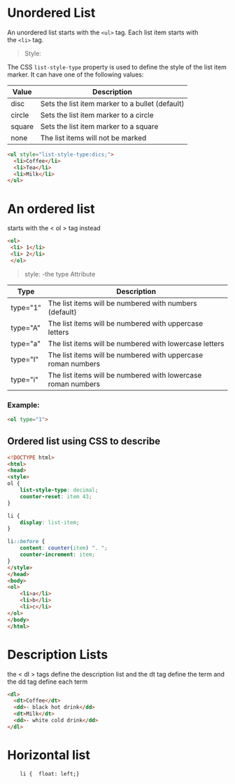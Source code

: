 
# Unordered List

An unordered list starts with the `<ul>` tag. Each list item starts with the `<li>` tag.

>Style:

The CSS `list-style-type` property is used to define the style of the list item marker. It can have one of the following values:

|Value|Description|
|---|---|
|disc|Sets the list item marker to a bullet (default)|
|circle|Sets the list item marker to a circle|
|square|Sets the list item marker to a square|
|none|The list items will not be marked|



```html
<ul style="list-style-type:dics;">  
  <li>Coffee</li>  
  <li>Tea</li>  
  <li>Milk</li>  
</ul>
```
# An ordered list 
starts with the < ol > tag instead
```html 
<ol>
 <li> 1</li>
 <li> 2</li>
 </ol>
```
>style:
>-the type Attribute

|Type|Description|
|---|---|
|type="1"|The list items will be numbered with numbers (default)|
|type="A"|The list items will be numbered with uppercase letters|
|type="a"|The list items will be numbered with lowercase letters|
|type="I"|The list items will be numbered with uppercase roman numbers|
|type="i"|The list items will be numbered with lowercase roman numbers|


### Example:

```html
<ol type="1">
```


## Ordered list using CSS to describe

```html
<!DOCTYPE html>
<html>
<head>
<style>
ol {
    list-style-type: decimal;
    counter-reset: item 43;
}

li {
    display: list-item;
}

li::before {
    content: counter(item) ". ";
    counter-increment: item;
}
</style>
</head>
<body>
<ol>
    <li>a</li>
    <li>b</li>
    <li>c</li>
</ol>
</body>
</html>

```


# Description Lists

the < dl > tags define the description list and the dt tag define the term and the dd tag define each term 

```html
<dl>  
  <dt>Coffee</dt>  
  <dd>- black hot drink</dd>  
  <dt>Milk</dt>  
  <dd>- white cold drink</dd>  
</dl>
``` 


# Horizontal list

```html
	li {  float: left;}
```


